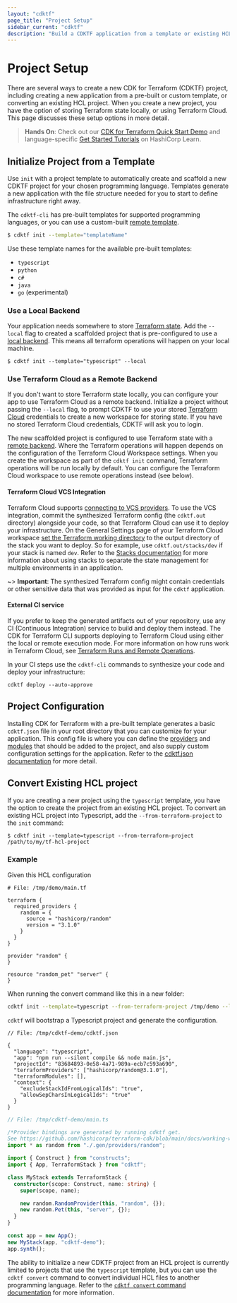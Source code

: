 ```yaml
---
layout: "cdktf"
page_title: "Project Setup"
sidebar_current: "cdktf"
description: "Build a CDKTF application from a template or existing HCL project, and configure storage for Terraform state."
---
```


# Project Setup

There are several ways to create a new CDK for Terraform (CDKTF) project, including creating a new application from a pre-built or custom template, or converting an existing HCL project. When you create a new project, you have the option of storing Terraform state locally, or using Terraform Cloud. This page discusses these setup options in more detail.

> **Hands On**: Check out our [CDK for Terraform Quick Start Demo](https://learn.hashicorp.com/tutorials/terraform/cdktf-install?in=terraform/cdktf) and language-specific [Get Started Tutorials](https://learn.hashicorp.com/collections/terraform/cdktf) on HashiCorp Learn.

## Initialize Project from a Template

Use `init` with a project template to automatically create and scaffold a new CDKTF project for your chosen programming language.
Templates generate a new application with the file structure needed for you to start to define infrastructure right away.

The `cdktf-cli` has pre-built templates for supported programming languages, or you can use a custom-built [remote template](/docs/cdktf/create-and-deploy/remote-templates.html).

```bash
$ cdktf init --template="templateName"
```

Use these template names for the available pre-built templates:

- `typescript`
- `python`
- `c#`
- `java`
- `go` (experimental)

### Use a Local Backend

Your application needs somewhere to store [Terraform state](https://www.terraform.io/docs/language/state/index.html). Add the `--local` flag to created a scaffolded project that is pre-configured to use a [local backend](https://www.terraform.io/docs/language/settings/backends/local.html). This means all terraform operations will happen on your local machine.

```
$ cdktf init --template="typescript" --local
```

### Use Terraform Cloud as a Remote Backend

If you don't want to store Terraform state locally, you can configure your app to use Terraform Cloud as a remote backend. Initialize a project without passing the `--local` flag, to prompt CDKTF to use your stored [Terraform Cloud](https://www.terraform.io/docs/cloud/index.html) credentials to create a new workspace for storing state. If you have no stored Terraform Cloud credentials, CDKTF will ask you to login.

The new scaffolded project is configured to use Terraform state with a [remote backend](https://www.terraform.io/docs/language/settings/backends/remote.html). Where the Terraform operations will happen depends on the configuration of the Terraform Cloud Workspace settings. When you create the workspace as part of the `cdktf init` command, Terraform operations will be run locally by default. You can configure the Terraform Cloud workspace to use remote operations instead (see below).

#### Terraform Cloud VCS Integration

Terraform Cloud supports [connecting to VCS providers](https://www.terraform.io/docs/cloud/vcs/index.html). To use the VCS integration, commit the synthesized Terraform config (the `cdktf.out` directory) alongside your code, so that Terraform Cloud can use it to deploy your infrastructure. On the General Settings page of your Terraform Cloud workspace [set the Terraform working directory](https://www.terraform.io/docs/cloud/workspaces/settings.html#terraform-working-directory) to the output directory of the stack you want to deploy. So for example, use `cdktf.out/stacks/dev` if your stack is named `dev`. Refer to the [Stacks documentation](./stacks.html) for more information about using stacks to separate the state management for multiple environments in an application.

~> **Important**: The synthesized Terraform config might contain credentials or other sensitive data that was provided as input for the `cdktf` application.

#### External CI service

If you prefer to keep the generated artifacts out of your repository, use any CI (Continuous Integration) service to build and deploy them instead. The CDK for Terraform CLI supports deploying to Terraform Cloud using either the local or remote execution mode. For more information on how runs work in Terraform Cloud, see [Terraform Runs and Remote Operations](https://www.terraform.io/docs/cloud/run/index.html).

In your CI steps use the `cdktf-cli` commands to synthesize your code and deploy your infrastructure:

```
cdktf deploy --auto-approve
```

## Project Configuration

Installing CDK for Terraform with a pre-built template generates a basic `cdktf.json` file in your root directory that you can customize for your application. This config file is where you can define the [providers](/docs/cdktf/concepts/fundamentals/providers.html) and [modules](docs/cdktf/concepts/fundamentals/modules.html) that should be added to the project, and also supply custom configuration settings for the application. Refer to the [cdktf.json documentation](/docs/cdktf/concepts/cdktf-json.html) for more detail.

## Convert Existing HCL project

If you are creating a new project using the `typescript` template, you have the option to create the project from an existing HCL project. To convert an existing HCL project into Typescript, add the `--from-terraform-project` to the `init` command:

```
$ cdktf init --template=typescript --from-terraform-project /path/to/my/tf-hcl-project
```

### Example

Given this HCL configuration

```hcl
# File: /tmp/demo/main.tf

terraform {
  required_providers {
    random = {
      source = "hashicorp/random"
      version = "3.1.0"
    }
  }
}

provider "random" {
}

resource "random_pet" "server" {
}
```

When running the convert command like this in a new folder:

```sh
cdktf init --template=typescript --from-terraform-project /tmp/demo --local
```

`cdktf` will bootstrap a Typescript project and generate the configuration.

```jsonc
// File: /tmp/cdktf-demo/cdktf.json

{
  "language": "typescript",
  "app": "npm run --silent compile && node main.js",
  "projectId": "83684893-0e58-4a71-989a-ecb7c593a690",
  "terraformProviders": ["hashicorp/random@3.1.0"],
  "terraformModules": [],
  "context": {
    "excludeStackIdFromLogicalIds": "true",
    "allowSepCharsInLogicalIds": "true"
  }
}
```

```ts
// File: /tmp/cdktf-demo/main.ts

/*Provider bindings are generated by running cdktf get.
See https://github.com/hashicorp/terraform-cdk/blob/main/docs/working-with-cdk-for-terraform/using-providers.md#importing-providers-and-modules for more details.*/
import * as random from "./.gen/providers/random";

import { Construct } from "constructs";
import { App, TerraformStack } from "cdktf";

class MyStack extends TerraformStack {
  constructor(scope: Construct, name: string) {
    super(scope, name);

    new random.RandomProvider(this, "random", {});
    new random.Pet(this, "server", {});
  }
}

const app = new App();
new MyStack(app, "cdktf-demo");
app.synth();
```

The ability to initialize a new CDKTF project from an HCL project is currently limited to projects that use the `typescript` template, but you can use the `cdktf convert` command to convert individual HCL files to another programming language. Refer to the [`cdktf convert` command documentation](/docs/cdktf/cli-reference/commands.html) for more information.
